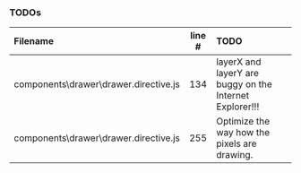### TODOs
| Filename | line # | TODO
|:------|:------:|:------
| components\drawer\drawer.directive.js | 134 | layerX and layerY are buggy on the Internet Explorer!!!
| components\drawer\drawer.directive.js | 255 | Optimize the way how the pixels are drawing.